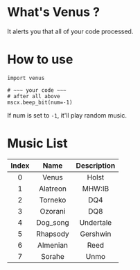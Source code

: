 # What's Venus ?
It alerts you that all of your code processed.

# How to use
```
import venus

# ~~~ your code ~~~
# after all above
mscx.beep_bit(num=-1)
```
If num is set to `-1`, it'll play random music.

# Music List

| Index |   Name   | Description |
|:-----:|:--------:|:-----------:|
|   0   |  Venus   |    Holst    |
|   1   | Alatreon |   MHW:IB    |
|   2   | Torneko  |     DQ4     |
|   3   | Ozorani  |     DQ8     |
|   4   | Dog_song |  Undertale  |
|   5   | Rhapsody |  Gershwin   |
|   6   | Almenian |    Reed     |
|   7   |  Sorahe  |    Unmo     |